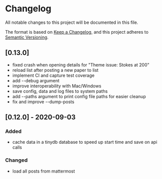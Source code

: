 # Changelog
All notable changes to this project will be documented in this file.

The format is based on [Keep a Changelog](https://keepachangelog.com/en/1.0.0/),
and this project adheres to [Semantic Versioning](https://semver.org/spec/v2.0.0.html).

## [0.13.0]
- fixed crash when opening details for "Theme issue: Stokes at 200"
- reload list after posting a new paper to list
- implement CI and capture test coverage
- add --debug argument
- improve interoperability with Mac/Windows
- save config, data and log files to system paths
- add --paths argument to print config file paths for easier cleanup
- fix and improve --dump-posts

## [0.12.0] - 2020-09-03
### Added
- cache data in a tinydb database to speed up start time and save on api calls

### Changed
- load all posts from mattermost
